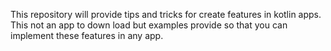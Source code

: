 This repository will provide tips and tricks for create features in kotlin apps. This not an app to down load but examples provide so that you can implement these features in any app. 


